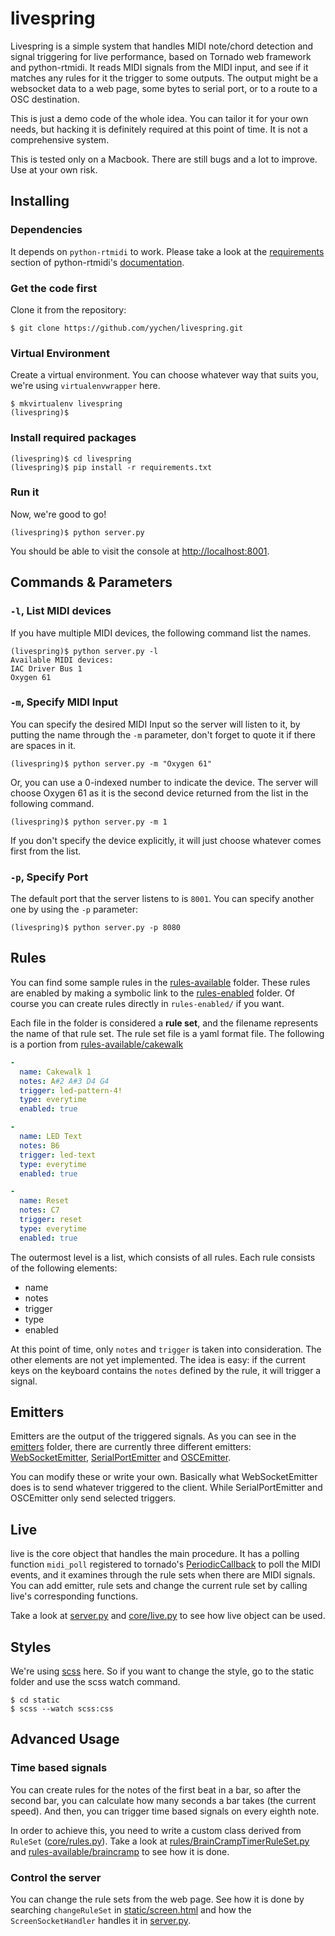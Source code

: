 # livespring
Livespring is a simple system that handles MIDI note/chord detection and signal triggering for live performance, based on Tornado web framework and python-rtmidi. It reads MIDI signals from the MIDI input, and see if it matches any rules for it the trigger to some outputs. The output might be a websocket data to a web page, some bytes to serial port, or to a route to a OSC destination.

This is just a demo code of the whole idea. You can tailor it for your own needs, but hacking it is definitely required at this point of time. It is not a comprehensive system.

This is tested only on a Macbook. There are still bugs and a lot to improve. Use at your own risk.

## Installing
### Dependencies
It depends on `python-rtmidi` to work. Please take a look at the [requirements](https://spotlightkid.github.io/python-rtmidi/installation.html#requirements) section of python-rtmidi's [documentation](https://spotlightkid.github.io/python-rtmidi/index.html).

### Get the code first
Clone it from the repository:

```
$ git clone https://github.com/yychen/livespring.git
```

### Virtual Environment
Create a virtual environment. You can choose whatever way that suits you, we're using `virtualenvwrapper` here. 

```
$ mkvirtualenv livespring
(livespring)$ 
```

### Install required packages
```
(livespring)$ cd livespring
(livespring)$ pip install -r requirements.txt
```

### Run it
Now, we're good to go!

```
(livespring)$ python server.py
```

You should be able to visit the console at [http://localhost:8001](http://localhost:8001).


## Commands & Parameters
### `-l`, List MIDI devices
If you have multiple MIDI devices, the following command list the names.

```
(livespring)$ python server.py -l
Available MIDI devices:
IAC Driver Bus 1
Oxygen 61
```

### `-m`, Specify MIDI Input
You can specify the desired MIDI Input so the server will listen to it, by putting the name through the `-m` parameter, don't forget to quote it if there are spaces in it.

```
(livespring)$ python server.py -m "Oxygen 61"
```

Or, you can use a 0-indexed number to indicate the device. The server will choose Oxygen 61 as it is the second device returned from the list in the following command.

```
(livespring)$ python server.py -m 1
```

If you don't specify the device explicitly, it will just choose whatever comes first from the list.
### `-p`, Specify Port
The default port that the server listens to is `8001`. You can specify another one by using the `-p` parameter:

```
(livespring)$ python server.py -p 8080
```

## Rules
You can find some sample rules in the [rules-available](rules-available/) folder. These rules are enabled by making a symbolic link to the [rules-enabled](rules-enabled/) folder. Of course you can create rules directly in `rules-enabled/` if you want.

Each file in the folder is considered a **rule set**, and the filename represents the name of that rule set. The rule set file is a yaml format file. The following is a portion from [rules-available/cakewalk](rules-available/cakewalk)

```yaml
-
  name: Cakewalk 1
  notes: A#2 A#3 D4 G4
  trigger: led-pattern-4!
  type: everytime
  enabled: true

-
  name: LED Text
  notes: B6
  trigger: led-text
  type: everytime
  enabled: true

-
  name: Reset
  notes: C7
  trigger: reset
  type: everytime
  enabled: true
```

The outermost level is a list, which consists of all rules. Each rule consists of the following elements:

 - name
 - notes
 - trigger
 - type
 - enabled

At this point of time, only `notes` and `trigger` is taken into consideration. The other elements are not yet implemented. The idea is easy: if the current keys on the keyboard contains the `notes` defined by the rule, it will trigger a signal.

## Emitters
Emitters are the output of the triggered signals. As you can see in the [emitters](emitters/) folder, there are currently three different emitters: [WebSocketEmitter](emitters/WebSocketEmitter.py), [SerialPortEmitter](emitters/SerialPortEmitter.py) and [OSCEmitter](emitters/OSCEmitter.py).

You can modify these or write your own. Basically what WebSocketEmitter does is to send whatever triggered to the client. While SerialPortEmitter and OSCEmitter only send selected triggers.

## Live
live is the core object that handles the main procedure. It has a polling function `midi_poll` registered to tornado's [PeriodicCallback](https://www.tornadoweb.org/en/stable/ioloop.html#tornado.ioloop.PeriodicCallback) to poll the MIDI events, and it examines through the rule sets when there are MIDI signals. You can add emitter, rule sets and change the current rule set by calling live's corresponding functions.

Take a look at [server.py](server.py) and [core/live.py](core/live.py) to see how live object can be used.

## Styles
We're using [scss](https://sass-lang.com/) here. So if you want to change the style, go to the static folder and use the scss watch command.

```
$ cd static
$ scss --watch scss:css
```

## Advanced Usage
### Time based signals
You can create rules for the notes of the first beat in a bar, so after the second bar, you can calculate how many seconds a bar takes (the current speed). And then, you can trigger time based signals on every eighth note.

In order to achieve this, you need to write a custom class derived from `RuleSet` ([core/rules.py](core/rules.py)). Take a look at [rules/BrainCrampTimerRuleSet.py](rules/BrainCrampTimerRuleSet.py) and [rules-available/braincramp](rules-available/braincramp) to see how it is done.

### Control the server
You can change the rule sets from the web page. See how it is done by searching `changeRuleSet` in [static/screen.html](static/screen.html) and how the `ScreenSocketHandler` handles it in [server.py](server.py).
